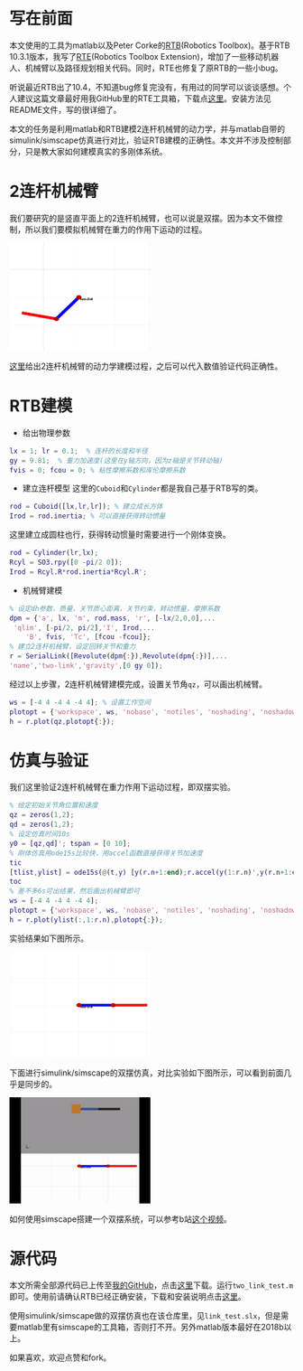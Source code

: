 # 写在前面

本文使用的工具为matlab以及Peter Corke的[RTB](https://petercorke.com/toolboxes/robotics-toolbox/)(Robotics Toolbox)。基于RTB 10.3.1版本，我写了[RTE](https://github.com/star2dust/Robotics-Toolbox)(Robotics Toolbox Extension)，增加了一些移动机器人、机械臂以及路径规划相关代码。同时，RTE也修复了原RTB的一些小bug。

听说最近RTB出了10.4，不知道bug修复完没有，有用过的同学可以谈谈感想。个人建议这篇文章最好用我GitHub里的RTE工具箱，下载点[这里](https://github.com/star2dust/Robotics-Toolbox)。安装方法见README文件，写的很详细了。

本文的任务是利用matlab和RTB建模2连杆机械臂的动力学，并与matlab自带的simulink/simscape仿真进行对比，验证RTB建模的正确性。本文并不涉及控制部分，只是教大家如何建模真实的多刚体系统。

# 2连杆机械臂

我们要研究的是竖直平面上的2连杆机械臂，也可以说是双摆。因为本文不做控制，所以我们要模拟机械臂在重力的作用下运动的过程。

<img src="twolink.png" alt="twolink" width="250" />

[这里](https://star2dust.github.io/post/matlab-rtb-two-link/)给出2连杆机械臂的动力学建模过程，之后可以代入数值验证代码正确性。

# RTB建模

- 给出物理参数
```matlab
lx = 1; lr = 0.1;  % 连杆的长度和半径
gy = 9.81;  % 重力加速度(这里在y轴方向，因为z轴是关节转动轴)
fvis = 0; fcou = 0; % 粘性摩擦系数和库伦摩擦系数
```
- 建立连杆模型
这里的`Cuboid`和`Cylinder`都是我自己基于RTB写的类。
```matlab
rod = Cuboid([lx,lr,lr]); % 建立成长方体
Irod = rod.inertia; % 可以直接获得转动惯量
```
这里建立成圆柱也行，获得转动惯量时需要进行一个刚体变换。
```matlab
rod = Cylinder(lr,lx);
Rcyl = SO3.rpy([0 -pi/2 0]);
Irod = Rcyl.R*rod.inertia*Rcyl.R';
```
- 机械臂建模
```matlab
% 设定dh参数，质量，关节质心距离，关节约束，转动惯量，摩擦系数
dpm = {'a', lx, 'm', rod.mass, 'r', [-lx/2,0,0],...
 'qlim', [-pi/2, pi/2],'I', Irod,...
    'B', fvis, 'Tc', [fcou -fcou]};
% 建立2连杆机械臂，设定回转关节和重力
r = SerialLink([Revolute(dpm{:}),Revolute(dpm{:})],...
'name','two-link','gravity',[0 gy 0]);
```
经过以上步骤，2连杆机械臂建模完成，设置关节角`qz`，可以画出机械臂。
```matlab
ws = [-4 4 -4 4 -4 4]; % 设置工作空间
plotopt = {'workspace', ws, 'nobase', 'notiles', 'noshading', 'noshadow', 'nowrist','top'}; % 设置绘图参数
h = r.plot(qz,plotopt{:});
```

# 仿真与验证

我们这里验证2连杆机械臂在重力作用下运动过程，即双摆实验。
```matlab
% 给定初始关节角位置和速度
qz = zeros(1,2);
qd = zeros(1,2);
% 设定仿真时间10s
y0 = [qz,qd]'; tspan = [0 10]; 
% 刚体仿真用ode15s比较快，用accel函数直接获得关节加速度
tic
[tlist,ylist] = ode15s(@(t,y) [y(r.n+1:end);r.accel(y(1:r.n)',y(r.n+1:end)',zeros(1,r.n))],tspan,y0);
toc
% 差不多6s可出结果，然后画出机械臂即可
ws = [-4 4 -4 4 -4 4];
plotopt = {'workspace', ws, 'nobase', 'notiles', 'noshading', 'noshadow', 'nowrist','top'};
h = r.plot(ylist(:,1:r.n),plotopt{:});
```
实验结果如下图所示。

<img src="twolinkrtb.gif" alt="twolinkrtb" width="250" />

下面进行simulink/simscape的双摆仿真，对比实验如下图所示，可以看到前面几乎是同步的。

<img src="twolinksim.gif" alt="twolinksim" width="250" />

如何使用simscape搭建一个双摆系统，可以参考b站[这个视频](https://www.bilibili.com/video/BV1X741147a5)。

# 源代码

本文所需全部源代码已上传至[我的GitHub](https://github.com/star2dust)，点击[这里](https://github.com/star2dust/two-link)下载。运行`two_link_test.m`即可。使用前请确认RTB已经正确安装，下载和安装说明点击[这里](https://github.com/star2dust/Robotics-Toolbox)。

使用simulink/simscape做的双摆仿真也在该仓库里，见`link_test.slx`，但是需要matlab里有simscape的工具箱，否则打不开。另外matlab版本最好在2018b以上。

如果喜欢，欢迎点赞和fork。


